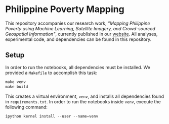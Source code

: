 # Philippine Poverty Mapping 

This repository accompanies our research work, *"Mapping Philippine Poverty
using Machine Learning, Satellite Imagery, and Crowd-sourced Geospatial
Information"*, currently published in our
[website](https://stories.thinkingmachin.es/philippines-most-vulnerable-communities/).
All analyses, experimental code, and dependencies can be found in this repository.

## Setup

In order to run the notebooks, all dependencies must be installed. We provided
a `Makefile` to accomplish this task:

```s
make venv
make build
```

This creates a virtual environment, `venv`, and installs all dependencies found
in `requirements.txt`. In order to run the notebooks inside `venv`, execute the
following command:

```s
ipython kernel install --user --name=venv
```

## 
